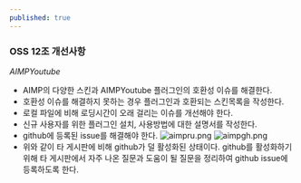 ```yaml
---
published: true
---
```

### OSS 12조 개선사항

_AIMPYoutube_

- AIMP의 다양한 스킨과 AIMPYoutube 플러그인의 호환성 이슈를 해결한다.
- 호환성 이슈를 해결하지 못하는 경우 플러그인과 호환되는 스킨목록을 작성한다.
- 로컬 파일에 비해 로딩시간이 오래 걸리는 이슈를 개선해야 한다.
- 신규 사용자를 위한 플러그인 설치, 사용방법에 대한 설명서를 작성한다.
- github에 등록된 issue를 해결해야 한다.
![aimpru.png]({{}}/_posts/aimpru.png)
![aimpgh.png]({{}}/_posts/aimpgh.png)
- 위와 같이 타 게시판에 비해 github가 덜 활성화된 상태이다. github를 활성화하기 위해 타 게시판에서 자주 나온 질문과 도움이 될 질문을 정리하여 github issue에 등록하도록 한다.
